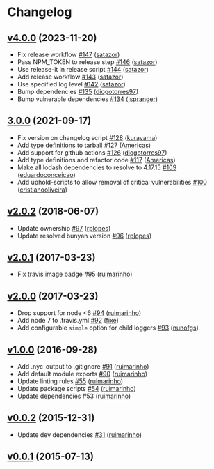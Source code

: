 # Changelog

## [v4.0.0](https://github.com/uphold/debugnyan/releases/tag/v4.0.0) (2023-11-20)
- Fix release workflow [\#147](https://github.com/uphold/debugnyan/pull/147) ([satazor](https://github.com/satazor))
- Pass NPM_TOKEN to release step [\#146](https://github.com/uphold/debugnyan/pull/146) ([satazor](https://github.com/satazor))
- Use release-it in release script [\#144](https://github.com/uphold/debugnyan/pull/144) ([satazor](https://github.com/satazor))
- Add release workflow [\#143](https://github.com/uphold/debugnyan/pull/143) ([satazor](https://github.com/satazor))
- Use specified log level [\#142](https://github.com/uphold/debugnyan/pull/142) ([satazor](https://github.com/satazor))
- Bump dependencies [\#135](https://github.com/uphold/debugnyan/pull/135) ([diogotorres97](https://github.com/diogotorres97))
- Bump vulnerable dependencies [\#134](https://github.com/uphold/debugnyan/pull/134) ([jspranger](https://github.com/jspranger))

## [3.0.0](https://github.com/uphold/debugnyan/releases/tag/v3.0.0) (2021-09-17)
- Fix version on changelog script [\#128](https://github.com/uphold/debugnyan/pull/128) ([kurayama](https://github.com/kurayama))
- Add type definitions to tarball [\#127](https://github.com/uphold/debugnyan/pull/127) ([Americas](https://github.com/Americas))
- Add support for github actions [\#126](https://github.com/uphold/debugnyan/pull/126) ([diogotorres97](https://github.com/diogotorres97))
- Add type definitions and refactor code [\#117](https://github.com/uphold/debugnyan/pull/117) ([Americas](https://github.com/Americas))
- Make all lodash dependencies to resolve to 4.17.15 [\#109](https://github.com/uphold/debugnyan/pull/109) ([eduardoconceicao](https://github.com/eduardoconceicao))
- Add uphold-scripts to allow removal of critical vulnerabilities [\#100](https://github.com/uphold/debugnyan/pull/100) ([cristianooliveira](https://github.com/cristianooliveira))

## [v2.0.2](https://github.com/uphold/debugnyan/releases/tag/v2.0.2) (2018-06-07)
- Update ownership [\#97](https://github.com/uphold/debugnyan/pull/97) ([rplopes](https://github.com/rplopes))
- Update resolved bunyan version [\#96](https://github.com/uphold/debugnyan/pull/96) ([rplopes](https://github.com/rplopes))

## [v2.0.1](https://github.com/uphold/debugnyan/releases/tag/v2.0.1) (2017-03-23)
- Fix travis image badge [\#95](https://github.com/uphold/debugnyan/pull/95) ([ruimarinho](https://github.com/ruimarinho))

## [v2.0.0](https://github.com/uphold/debugnyan/releases/tag/v2.0.0) (2017-03-23)
- Drop support for node <6 [\#94](https://github.com/uphold/debugnyan/pull/94) ([ruimarinho](https://github.com/ruimarinho))
- Add node 7 to .travis.yml [\#92](https://github.com/uphold/debugnyan/pull/92) ([fixe](https://github.com/fixe))
- Add configurable `simple` option for child loggers [\#93](https://github.com/uphold/debugnyan/pull/93) ([nunofgs](https://github.com/nunofgs))

## [v1.0.0](https://github.com/uphold/debugnyan/releases/tag/v1.0.0) (2016-09-28)
- Add .nyc_output to .gitignore [\#91](https://github.com/uphold/debugnyan/pull/91) ([ruimarinho](https://github.com/ruimarinho))
- Add default module exports [\#90](https://github.com/uphold/debugnyan/pull/90) ([ruimarinho](https://github.com/ruimarinho))
- Update linting rules [\#55](https://github.com/uphold/debugnyan/pull/55) ([ruimarinho](https://github.com/ruimarinho))
- Update package scripts [\#54](https://github.com/uphold/debugnyan/pull/54) ([ruimarinho](https://github.com/ruimarinho))
- Update dependencies [\#53](https://github.com/uphold/debugnyan/pull/53) ([ruimarinho](https://github.com/ruimarinho))

## [v0.0.2](https://github.com/uphold/debugnyan/releases/tag/v0.0.2) (2015-12-31)
- Update dev dependencies [\#31](https://github.com/uphold/debugnyan/pull/31) ([ruimarinho](https://github.com/ruimarinho))

## [v0.0.1](https://github.com/uphold/debugnyan/releases/tag/v0.0.1) (2015-07-13)
